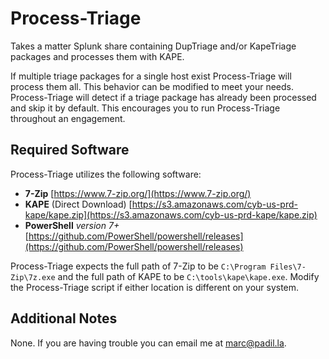 # Process-Triage

Takes a matter Splunk share containing DupTriage and/or KapeTriage packages and processes them with KAPE.

If multiple triage packages for a single host exist Process-Triage will process them all. This behavior can be modified to meet your needs. Process-Triage will detect if a triage package has already been processed and skip it by default. This encourages you to run Process-Triage throughout an engagement.

## Required Software

Process-Triage utilizes the following software:

- **7-Zip** [https://www.7-zip.org/](https://www.7-zip.org/)
- **KAPE** (Direct Download) [https://s3.amazonaws.com/cyb-us-prd-kape/kape.zip](https://s3.amazonaws.com/cyb-us-prd-kape/kape.zip)
- **PowerShell** *version 7+* [https://github.com/PowerShell/powershell/releases](https://github.com/PowerShell/powershell/releases)

Process-Triage expects the full path of 7-Zip to be `C:\Program Files\7-Zip\7z.exe` and the full path of KAPE to be `C:\tools\kape\kape.exe`. Modify the Process-Triage script if either location is different on your system.

## Additional Notes

None. If you are having trouble you can email me at [marc@padil.la](mailto:marc@padil.la).
